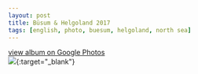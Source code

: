 ```yaml
---
layout: post
title: Büsum & Helgoland 2017
tags: [english, photo, buesum, helgoland, north sea]
---
```

[view album on Google Photos  
![](https://lh3.googleusercontent.com/RAo58tlItbDiqAf0_YLbpPym8kdtjXvY9bLD8iE_eOnmYkq6IA33qoIcuQYZ5BerLe6Rekb45W44Kw_PBH4hh8MCZTe9j7kW1hzVy_Xq-PxqFhVef4UIx63OglMBVJNdSZNTgqhEiJExgVXHI5Css66D3b13ESNXitfXKn1MuH-O6PPVJlZhSUC_W5rS0GmQTjwD8tWTpSuBHp04Hn0KP8Bm46oejgPWbC4W8au7z593YrdbuNphHnhK7q16tp9WQSAw33-3gv3AMzx1qx39UN6h2u-xiWAy0cO_Y1Jq9LYEEf8BEKHcjkfZs5gwoAUMTr2NfSJhnyJpPvemX6xqaQXR1PDTtGpwdvPkD35jr0srOcu_LKW26MI7tFS7LMUNXQn9H0k9gKNr7JtCjwt2YjJl3kGzn-_mAAuqoxR0AWq0B23X5G90bmwcupb_xl2IqoL20PIO9lYUndDDgdli9toyb6TJfEn4u7Je1v104D42ueE8j8AM7BrQYXrpQPfGshduAiBasLXj0zIjPj5xIh4Y5mkhInez9C8tu1w2Okmag6_pZzDZJ8mXYppIoZDuiVQpUtVP23b-HAl0URRPx5L-wtXl-_rkBLEyGtcVOb01nH5NTZwxINapQSqM4Yet70agvd2rgnmZRYhD63c2HJOZRG6yFD3odwX61RRhJR58qH0Cah5MoZLQSAusO0TOwo1gBI1d2qHlgY0Whw=w400)](https://photos.app.goo.gl/4asmJkJ269NaDqp88){:target="_blank"}